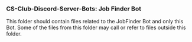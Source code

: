 ### CS-Club-Discord-Server-Bots: Job Finder Bot

This folder should contain files related to the JobFinder Bot and only this Bot. Some of the files from this folder may call or refer to files outside this folder.
